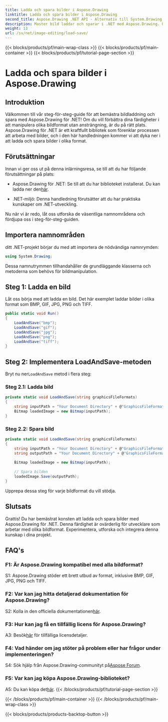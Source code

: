 ```yaml
---
title: Ladda och spara bilder i Aspose.Drawing
linktitle: Ladda och spara bilder i Aspose.Drawing
second_title: Aspose.Drawing .NET API - Alternativ till System.Drawing.Common
description: Master bild laddar och sparar i .NET med Aspose.Drawing. Utforska BMP, GIF, JPG, PNG, TIFF-format utan ansträngning.
weight: 13
url: /sv/net/image-editing/load-save/
---
```


{{< blocks/products/pf/main-wrap-class >}}
{{< blocks/products/pf/main-container >}}
{{< blocks/products/pf/tutorial-page-section >}}

# Ladda och spara bilder i Aspose.Drawing

## Introduktion

Välkommen till vår steg-för-steg-guide för att bemästra bildladdning och spara med Aspose.Drawing för .NET! Om du vill förbättra dina färdigheter i att manipulera olika bildformat utan ansträngning, är du på rätt plats. Aspose.Drawing för .NET är ett kraftfullt bibliotek som förenklar processen att arbeta med bilder, och i den här handledningen kommer vi att dyka ner i att ladda och spara bilder i olika format.

## Förutsättningar

Innan vi ger oss ut på denna inlärningsresa, se till att du har följande förutsättningar på plats:

-  Aspose.Drawing för .NET: Se till att du har biblioteket installerat. Du kan ladda ner den[här](https://releases.aspose.com/drawing/net/).

- .NET-miljö: Denna handledning förutsätter att du har praktiska kunskaper om .NET-utveckling.

Nu när vi är redo, låt oss utforska de väsentliga namnområdena och fördjupa oss i steg-för-steg-guiden.

## Importera namnområden

ditt .NET-projekt börjar du med att importera de nödvändiga namnrymden:

```csharp
using System.Drawing;
```

Dessa namnutrymmen tillhandahåller de grundläggande klasserna och metoderna som behövs för bildmanipulation.

## Steg 1: Ladda en bild

Låt oss börja med att ladda en bild. Det här exemplet laddar bilder i olika format som BMP, GIF, JPG, PNG och TIFF.

```csharp
public static void Run()
{
    LoadAndSave("bmp");
    LoadAndSave("gif");
    LoadAndSave("jpg");
    LoadAndSave("png");
    LoadAndSave("tiff");
}
```

## Steg 2: Implementera LoadAndSave-metoden

 Bryt nu ner`LoadAndSave` metod i flera steg:

### Steg 2.1: Ladda bild

```csharp
private static void LoadAndSave(string graphicsFileFormats)
{
    string inputPath = "Your Document Directory" + @"GraphicsFileFormats\image." + graphicsFileFormats;
    Bitmap loadedImage = new Bitmap(inputPath);
}
```

### Steg 2.2: Spara bild

```csharp
private static void LoadAndSave(string graphicsFileFormats)
{
    string inputPath = "Your Document Directory" + @"GraphicsFileFormats\image." + graphicsFileFormats;
    string outputPath = "Your Document Directory" + @"GraphicsFileFormats\image_out." + graphicsFileFormats;
    
    Bitmap loadedImage = new Bitmap(inputPath);
    
    // Spara bilden
    loadedImage.Save(outputPath);
}
```

Upprepa dessa steg för varje bildformat du vill stödja.

## Slutsats

Grattis! Du har bemästrat konsten att ladda och spara bilder med Aspose.Drawing för .NET. Denna färdighet är ovärderlig för utvecklare som arbetar med olika bildformat. Experimentera, utforska och integrera denna kunskap i dina projekt.

## FAQ's

### F1: Är Aspose.Drawing kompatibel med alla bildformat?

S1: Aspose.Drawing stöder ett brett utbud av format, inklusive BMP, GIF, JPG, PNG och TIFF.

### F2: Var kan jag hitta detaljerad dokumentation för Aspose.Drawing?

S2: Kolla in den officiella dokumentationen[här](https://reference.aspose.com/drawing/net/).

### F3: Hur kan jag få en tillfällig licens för Aspose.Drawing?

 A3: Besök[här](https://purchase.aspose.com/temporary-license/) för tillfälliga licensdetaljer.

### F4: Vad händer om jag stöter på problem eller har frågor under implementeringen?

 S4: Sök hjälp från Aspose.Drawing-communityt på[Aspose Forum](https://forum.aspose.com/c/diagram/17).

### F5: Var kan jag köpa Aspose.Drawing-biblioteket?

 A5: Du kan köpa det[här](https://purchase.aspose.com/buy).
{{< /blocks/products/pf/tutorial-page-section >}}

{{< /blocks/products/pf/main-container >}}
{{< /blocks/products/pf/main-wrap-class >}}

{{< blocks/products/products-backtop-button >}}
